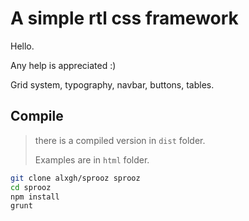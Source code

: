 # A simple rtl css framework

Hello.

Any help is appreciated :)

Grid system, typography, navbar, buttons, tables.

## Compile

> there is a compiled version in `dist` folder.
>
> Examples are in `html` folder.

```bash
git clone alxgh/sprooz sprooz
cd sprooz
npm install
grunt
```
